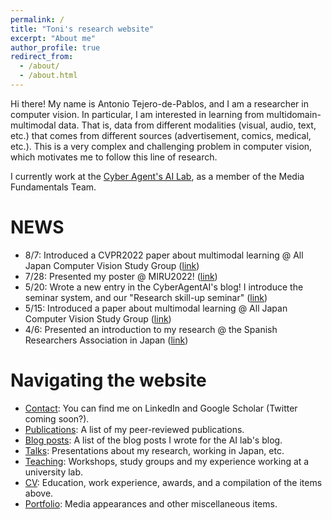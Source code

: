```yaml
---
permalink: /
title: "Toni's research website"
excerpt: "About me"
author_profile: true
redirect_from: 
  - /about/
  - /about.html
---
```


Hi there! My name is Antonio Tejero-de-Pablos, and I am a researcher in computer vision. In particular, I am interested in learning from multidomain-multimodal data. That is, data from different modalities (visual, audio, text, etc.) that comes from different sources (advertisement, comics, medical, etc.). This is a very complex and challenging problem in computer vision, which motivates me to follow this line of research.

I currently work at the [Cyber Agent's AI Lab](https://cyberagent.ai/ailab/people/a_tejero/), as a member of the Media Fundamentals Team.

NEWS
======
- 8/7: Introduced a CVPR2022 paper about multimodal learning @ All Japan Computer Vision Study Group ([link](https://antonio-t.github.io/talks/2022-08-07-talk-cvbenkyoukai))
- 7/28: Presented my poster @ MIRU2022! ([link](https://antonio-t.github.io/portfolio/2022-07-28_media-miru/))
- 5/20: Wrote a new entry in the CyberAgentAI's blog! I introduce the seminar system, and our "Research skill-up seminar" ([link](https://antonio-t.github.io/posts/2022/04/research-skillup))
- 5/15: Introduced a paper about multimodal learning @ All Japan Computer Vision Study Group ([link](https://antonio-t.github.io/talks/2022-05-15-talk-cvbenkyoukai))
- 4/6: Presented an introduction to my research @ the Spanish Researchers Association in Japan ([link](https://antonio-t.github.io/talks/2022-04-06-webinar-ace))

Navigating the website
======
- [Contact](https://www.linkedin.com/in/antonio-tejero-de-pablos-0a379128): You can find me on LinkedIn and Google Scholar (Twitter coming soon?).
- [Publications](https://antonio-t.github.io/publications/): A list of my peer-reviewed publications.
- [Blog posts](https://antonio-t.github.io/year-archive/): A list of the blog posts I wrote for the AI lab's blog.
- [Talks](https://antonio-t.github.io/talks/): Presentations about my research, working in Japan, etc.
- [Teaching](https://antonio-t.github.io/teaching/): Workshops, study groups and my experience working at a university lab.
- [CV](https://antonio-t.github.io/cv/): Education, work experience, awards, and a compilation of the items above.
- [Portfolio](https://antonio-t.github.io/portfolio/): Media appearances and other miscellaneous items.

